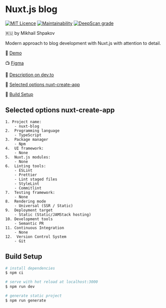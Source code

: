 # Nuxt.js blog

[![MIT Licence](https://badges.frapsoft.com/os/mit/mit.svg?v=103)](https://opensource.org/licenses/mit-license.php)
[![Maintainability](https://api.codeclimate.com/v1/badges/838b38e5b28e918565f8/maintainability)](https://codeclimate.com/github/mikhail-shpakov/nuxt-blog/maintainability)
[![DeepScan grade](https://deepscan.io/api/teams/8555/projects/14636/branches/277158/badge/grade.svg)](https://deepscan.io/dashboard#view=project&tid=8555&pid=14636&bid=277158)

:ru: by Mikhail Shpakov

Modern approach to blog development with Nuxt.js with attention to detail.

:tada: [Demo](https://nuxt-blog.hostman.site/)

:tv: [Figma](https://www.figma.com/file/s1B9t0XOmRhtNY8daezIs7/Nuxt.js-blog)

:green_book: [Description on dev.to](https://github.com/mikhail-shpakov/nuxt-blog)

:file_folder: [Selected options nuxt-create-app](#options)

:wrench: [Build Setup](#dev)


## <a name="options"></a>Selected options nuxt-create-app

```
1. Project name:  
    - nuxt-blog  
2.  Programming language  
    - TypeScript  
3.  Package manager  
    - Npm  
4.  UI framework:  
    - None  
5.  Nuxt.js modules:  
    - None  
6.  Linting tools:  
    - ESLint
    - Prettier
    - Lint staged files
    - StyleLint
    - Commitlint
7.  Testing framework:  
    - None  
8.  Rendering mode  
    - Universal (SSR / Static)
9.  Deployment target  
    - Static (Static/JAMStack hosting)
10. Development tools  
    - Semantic PR
11. Continuous Integration  
    - None  
12.  Version Control System  
    - Git  
```


## <a name="dev"></a>Build Setup

```bash
# install dependencies
$ npm ci

# serve with hot reload at localhost:3000
$ npm run dev

# generate static project
$ npm run generate
```

